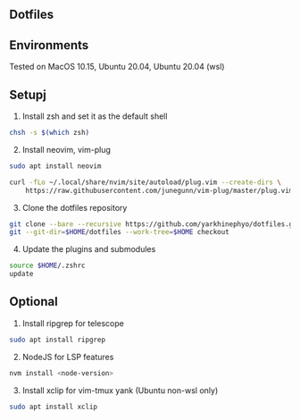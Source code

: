 Dotfiles
---

## Environments

Tested on MacOS 10.15, Ubuntu 20.04, Ubuntu 20.04 (wsl)

## Setupj

1. Install zsh and set it as the default shell

```bash
chsh -s $(which zsh)
```

2. Install neovim, vim-plug

```bash
sudo apt install neovim

curl -fLo ~/.local/share/nvim/site/autoload/plug.vim --create-dirs \
    https://raw.githubusercontent.com/junegunn/vim-plug/master/plug.vim
```

3. Clone the dotfiles repository

```bash
git clone --bare --recursive https://github.com/yarkhinephyo/dotfiles.git $HOME/dotfiles
git --git-dir=$HOME/dotfiles --work-tree=$HOME checkout
```

4. Update the plugins and submodules

```bash
source $HOME/.zshrc
update
```

## Optional

1. Install ripgrep for telescope

```bash
sudo apt install ripgrep
```

2. NodeJS for LSP features

```bash
nvm install <node-version>
```

3. Install xclip for vim-tmux yank (Ubuntu non-wsl only)

```bash
sudo apt install xclip
```
